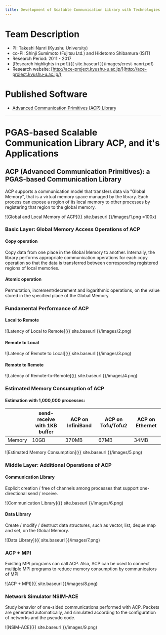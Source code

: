 ```yaml
---
title: Development of Scalable Communication Library with Technologies for Memory Saving and Runtime Optimization
---
```


# Team Description

* Pl: Takeshi Nanri (Kyushu University)
* co-Pl: Shinji Sumimoto (Fujitsu Ltd.) and Hidetomo Shibamura (ISIT)
* Research Period: 2011 - 2017
* [Research highlights in pdf]({{ site.baseurl }}/images/crest-nanri.pdf)
* Research website: [http://ace-project.kyushu-u.ac.jp/](http://ace-project.kyushu-u.ac.jp/)

# Published Software

* [Advanced Communication Primitives (ACP) Library](https://github.com/project-ace/ACP)

---

# PGAS-based Scalable Communication Library ACP, and it's Applications


## ACP (Advanced Communication Primitives): a PGAS-based Communication Library

ACP supports a communication model that transfers data via "Global Memory", that is a virtual memory space managed by the library. Each process can expose a region of its local memory to other processes by registering that region to the global memory.

![Global and Local Memory of ACP]({{ site.baseurl }}/images/1.png =100x)

### Basic Layer: Global Memory Access Operations of ACP

#### Copy operation

Copy data from one place in the Global Memory to another. Internally, the library performs appropriate communication operations for each copy operation so that the data is transferred between corresponding registered regions of local memories.

#### Atomic operation

Permutation, increment/decrement and logarithmic operations, on the value stored in the specified place of the Global Memory.

### Fundamental Performance of ACP

#### Local to Remote

![Latency of Local to Remote]({{ site.baseurl }}/images/2.png)

#### Remote to Local

![Latency of Remote to Local]({{ site.baseurl }}/images/3.png)

#### Remote to Remote

![Latency of Remote-to-Remote]({{ site.baseurl }}/images/4.png)

### Estimated Memory Consumption of ACP

#### Estimation with 1,000,000 processes:


|           | send-receive with 1KB buffer    | ACP on InfiniBand | ACP on Tofu/Tofu2 | ACP on Ethernet |
| --------- | ------------------------------- | ----------------- | ----------------- | --------------- |
| Memory    |                            10GB |             370MB |            67MB   |       34MB      |


![Estimated Memory Consumption]({{ site.baseurl }}/images/5.png)

### Middle Layer: Additional Operations of ACP

#### Communication Library

Explicit creation / free of channels among processes that support one-directional send / receive.

![Communication Library]({{ site.baseurl }}/images/6.png)

#### Data Library

Create / modify / destruct data structures, such as vector, list, deque map and set, on the Global Memory.

![Data Library]({{ site.baseurl }}/images/7.png)

### ACP + MPI

Existing MPI programs can call ACP. Also, ACP can be used to connect multiple MPI programs to reduce memory consumption by communicators of MPI

![ACP + MPI]({{ site.baseurl }}/images/8.png)

### Network Simulator NSIM-ACE

Study behavior of one-sided communications performed with ACP. Packets are generated automatically, and simulated according to the configuration of networks and the pseudo code.

![NSIM-ACE]({{ site.baseurl }}/images/9.png)
